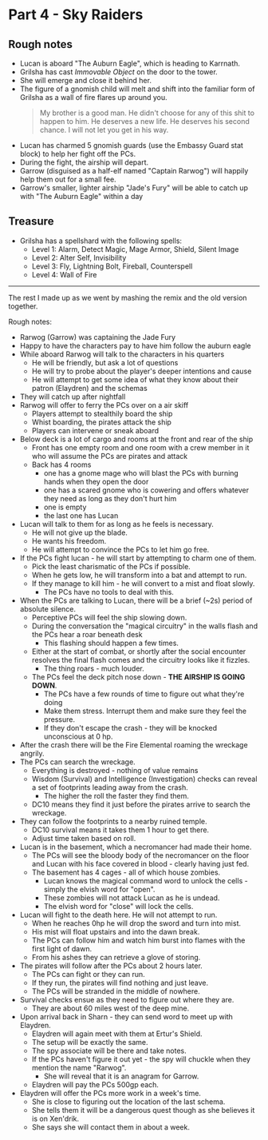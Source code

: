 # Part 4 - Sky Raiders

## Rough notes

- Lucan is aboard "The Auburn Eagle", which is heading to Karrnath.
- Grilsha has cast _Immovable Object_ on the door to the tower.
- She will emerge and close it behind her.
- The figure of a gnomish child will melt and shift into the familiar form of Grilsha as a wall of fire flares up around you.
  > My brother is a good man.
  > He didn't choose for any of this shit to happen to him.
  > He deserves a new life.
  > He deserves his second chance.
  > I will not let you get in his way.
- Lucan has charmed 5 gnomish guards (use the Embassy Guard stat block) to help her fight off the PCs.
- During the fight, the airship will depart.
- Garrow (disguised as a half-elf named "Captain Rarwog") will happily help them out for a small fee.
- Garrow's smaller, lighter airship "Jade's Fury" will be able to catch up with "The Auburn Eagle" within a day

## Treasure

- Grilsha has a spellshard with the following spells:
  - Level 1: Alarm, Detect Magic, Mage Armor, Shield, Silent Image
  - Level 2: Alter Self, Invisibility
  - Level 3: Fly, Lightning Bolt, Fireball, Counterspell
  - Level 4: Wall of Fire

---

The rest I made up as we went by mashing the remix and the old version together.

Rough notes:

- Rarwog (Garrow) was captaining the Jade Fury
- Happy to have the characters pay to have him follow the auburn eagle
- While aboard Rarwog will talk to the characters in his quarters
  - He will be friendly, but ask a lot of questions
  - He will try to probe about the player's deeper intentions and cause
  - He will attempt to get some idea of what they know about their patron (Elaydren) and the schemas
- They will catch up after nightfall
- Rarwog will offer to ferry the PCs over on a air skiff
  - Players attempt to stealthily board the ship
  - Whist boarding, the pirates attack the ship
  - Players can intervene or sneak aboard
- Below deck is a lot of cargo and rooms at the front and rear of the ship
  - Front has one empty room and one room with a crew member in it who will assume the PCs are pirates and attack
  - Back has 4 rooms
    - one has a gnome mage who will blast the PCs with burning hands when they open the door
    - one has a scared gnome who is cowering and offers whatever they need as long as they don't hurt him
    - one is empty
    - the last one has Lucan
- Lucan will talk to them for as long as he feels is necessary.
  - He will not give up the blade.
  - He wants his freedom.
  - He will attempt to convince the PCs to let him go free.
- If the PCs fight lucan - he will start by attempting to charm one of them.
  - Pick the least charismatic of the PCs if possible.
  - When he gets low, he will transform into a bat and attempt to run.
  - If they manage to kill him - he will convert to a mist and float slowly.
    - The PCs have no tools to deal with this.
- When the PCs are talking to Lucan, there will be a brief (~2s) period of absolute silence.
  - Perceptive PCs will feel the ship slowing down.
  - During the conversation the "magical circuitry" in the walls flash and the PCs hear a roar beneath desk
    - This flashing should happen a few times.
  - Either at the start of combat, or shortly after the social encounter resolves the final flash comes and the circuitry looks like it fizzles.
    - The thing roars - much louder.
  - The PCs feel the deck pitch nose down - **THE AIRSHIP IS GOING DOWN**.
    - The PCs have a few rounds of time to figure out what they're doing
    - Make them stress. Interrupt them and make sure they feel the pressure.
    - If they don't escape the crash - they will be knocked unconscious at 0 hp.
- After the crash there will be the Fire Elemental roaming the wreckage angrily.
- The PCs can search the wreckage.
  - Everything is destroyed - nothing of value remains
  - Wisdom (Survival) and Intelligence (Investigation) checks can reveal a set of footprints leading away from the crash.
    - The higher the roll the faster they find them.
  - DC10 means they find it just before the pirates arrive to search the wreckage.
- They can follow the footprints to a nearby ruined temple.
  - DC10 survival means it takes them 1 hour to get there.
  - Adjust time taken based on roll.
- Lucan is in the basement, which a necromancer had made their home.
  - The PCs will see the bloody body of the necromancer on the floor and Lucan with his face covered in blood - clearly having just fed.
  - The basement has 4 cages - all of which house zombies.
    - Lucan knows the magical command word to unlock the cells - simply the elvish word for "open".
    - These zombies will not attack Lucan as he is undead.
    - The elvish word for "close" will lock the cells.
- Lucan will fight to the death here. He will not attempt to run.
  - When he reaches 0hp he will drop the sword and turn into mist.
  - His mist will float upstairs and into the dawn break.
  - The PCs can follow him and watch him burst into flames with the first light of dawn.
  - From his ashes they can retrieve a glove of storing.
- The pirates will follow after the PCs about 2 hours later.
  - The PCs can fight or they can run.
  - If they run, the pirates will find nothing and just leave.
  - The PCs will be stranded in the middle of nowhere.
- Survival checks ensue as they need to figure out where they are.
  - They are about 60 miles west of the deep mine.
- Upon arrival back in Sharn - they can send word to meet up with Elaydren.
  - Elaydren will again meet with them at Ertur's Shield.
  - The setup will be exactly the same.
  - The spy associate will be there and take notes.
  - If the PCs haven't figure it out yet - the spy will chuckle when they mention the name "Rarwog".
    - She will reveal that it is an anagram for Garrow.
  - Elaydren will pay the PCs 500gp each.
- Elaydren will offer the PCs more work in a week's time.
  - She is close to figuring out the location of the last schema.
  - She tells them it will be a dangerous quest though as she believes it is on Xen'drik.
  - She says she will contact them in about a week.
